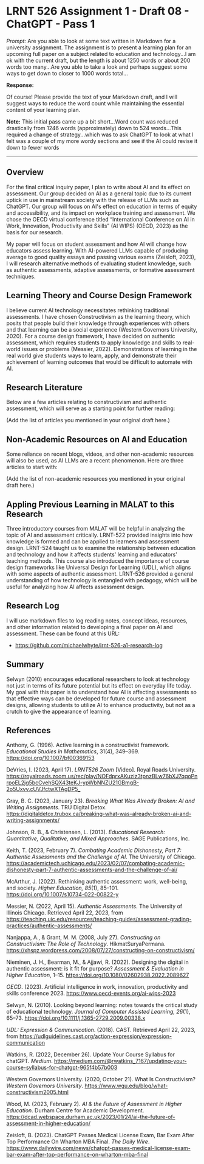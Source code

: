 # LRNT 526 Assignment 1 - Draft 08 - ChatGPT - Pass 1

*Prompt:* Are you able to look at some text written in Markdown for a university assignment. The assignment is to present a learning plan for an upcoming full paper on a subject related to education and technology...I am ok with the current draft, but the length is about 1250 words or about 200 words too many...Are you able to take a look and perhaps suggest some ways to get down to closer to 1000 words total...

**Response:**

Of course! Please provide the text of your Markdown draft, and I will suggest ways to reduce the word count while maintaining the essential content of your learning plan.

**Note:** This initial pass came up a bit short...Word count was reduced drastically from 1246 words (approximately) down to 524 words...This required a change of strategy...which was to ask ChatGPT to look at what I felt was a couple of my more wordy sections and see if the AI could revise it down to fewer words

---
	
## Overview

For the final critical inquiry paper, I plan to write about AI and its effect on assessment. Our group decided on AI as a general topic due to its current uptick in use in mainstream society with the release of LLMs such as ChatGPT. Our group will focus on AI's effect on education in terms of equity and accessibility, and its impact on workplace training and assessment. We chose the OECD virtual conference titled “International Conference on AI in Work, Innovation, Productivity and Skills” (AI WIPS) (OECD, 2023) as the basis for our research.

My paper will focus on student assessment and how AI will change how educators assess learning. With AI-powered LLMs capable of producing average to good quality essays and passing various exams (Zeisloft, 2023), I will research alternative methods of evaluating student knowledge, such as authentic assessments, adaptive assessments, or formative assessment techniques.

## Learning Theory and Course Design Framework

I believe current AI technology necessitates rethinking traditional assessments. I have chosen Constructivism as the learning theory, which posits that people build their knowledge through experiences with others and that learning can be a social experience (Western Governors University, 2020). For a course design framework, I have decided on authentic assessment, which requires students to apply knowledge and skills to real-world issues or problems (Messier, 2022). Demonstrations of learning in the real world give students ways to learn, apply, and demonstrate their achievement of learning outcomes that would be difficult to automate with AI.

## Research Literature

Below are a few articles relating to constructivism and authentic assessment, which will serve as a starting point for further reading:

(Add the list of articles you mentioned in your original draft here.)

## Non-Academic Resources on AI and Education

Some reliance on recent blogs, videos, and other non-academic resources will also be used, as AI LLMs are a recent phenomenon. Here are three articles to start with:

(Add the list of non-academic resources you mentioned in your original draft here.)

## Appling Previous Learning in MALAT to this Research

Three introductory courses from MALAT will be helpful in analyzing the topic of AI and assessment critically. LRNT-522 provided insights into how knowledge is formed and can be applied to learners and assessment design. LRNT-524 taught us to examine the relationship between education and technology and how it affects students' learning and educators' teaching methods. This course also introduced the importance of course design frameworks like Universal Design for Learning (UDL), which aligns with some aspects of authentic assessment. LRNT-526 provided a general understanding of how technology is entangled with pedagogy, which will be useful for analyzing how AI affects assessment design.

## Research Log

I will use markdown files to log reading notes, concept ideas, resources, and other information related to developing a final paper on AI and assessment. These can be found at this URL:

- <https://github.com/michaelwhyte/lrnt-526-a1-research-log>

## Summary

Selwyn (2010) encourages educational researchers to look at technology not just in terms of its future potential but its effect on everyday life today. My goal with this paper is to understand how AI is affecting assessments so that effective ways can be developed for future course and assessment designs, allowing students to utilize AI to enhance productivity, but not as a crutch to give the appearance of learning.

	
## References

Anthony, G. (1996). Active learning in a constructivist framework. *Educational Studies in Mathematics*, 31(4), 349–369. <https://doi.org/10.1007/bf00369153>

DeVries, I. (2023, April 17). *LRNT526 Zoom* [Video]. Royal Roads University. <https://royalroads.zoom.us/rec/play/NOFdprxAKuziz3tpnzBLw76bXJ7qqoPnrpoEL2jg5bcCvehSQX43teKJ-ypWbNNZU21GBmgB-2o5Uxvv.cUVJfctwXTAgDP5_>

Gray, B. C. (2023, January 23). *Breaking What Was Already Broken: AI and Writing Assignments*. TRU Digital Detox. <https://digitaldetox.trubox.ca/breaking-what-was-already-broken-ai-and-writing-assignments/>

Johnson, R. B., & Christensen, L. (2013). *Educational Research: Quantitative, Qualitative, and Mixed Approaches*. SAGE Publications, Inc.

Keith, T. (2023, February 7). *Combating Academic Dishonesty, Part 7: Authentic Assessments and the Challenge of AI*. The University of Chicago. <https://academictech.uchicago.edu/2023/02/07/combating-academic-dishonesty-part-7-authentic-assessments-and-the-challenge-of-ai/>

McArthur, J. (2022). Rethinking authentic assessment: work, well-being, and society. *Higher Education, 85*(1), 85–101. <https://doi.org/10.1007/s10734-022-00822-y>

Messier, N. (2022, April 15). *Authentic Assessments*. The University of Illinois Chicago. Retrieved April 22, 2023, from <https://teaching.uic.edu/resources/teaching-guides/assessment-grading-practices/authentic-assessments/>

Nanjappa, A., & Grant, M. M. (2008, July 27). *Constructing on Constructivism: The Role of Technology*. HikmatSuryaPermana. <https://xhspz.wordpress.com/2008/07/27/constructing-on-constructivism/>

Nieminen, J. H., Bearman, M., & Ajjawi, R. (2022). Designing the digital in authentic assessment: is it fit for purpose? *Assessment & Evaluation in Higher Education*, 1–15. <https://doi.org/10.1080/02602938.2022.2089627>

*OECD*. (2023). Artificial intelligence in work, innovation, productivity and skills conference 2023. <https://www.oecd-events.org/ai-wips-2023>

Selwyn, N. (2010). Looking beyond learning: notes towards the critical study of educational technology. *Journal of Computer Assisted Learning, 26*(1), 65–73. <https://doi.org/10.1111/j.1365-2729.2009.00338.x>

*UDL: Expression & Communication*. (2018). CAST. Retrieved April 22, 2023, from <https://udlguidelines.cast.org/action-expression/expression-communication>

Watkins, R. (2022, December 26). Update Your Course Syllabus for chatGPT. *Medium*. <https://medium.com/@rwatkins_7167/updating-your-course-syllabus-for-chatgpt-965f4b57b003>

Western Governors University. (2020, October 21). What Is Constructivism? *Western Governors University*. <https://www.wgu.edu/blog/what-constructivism2005.html>

Wood, M. (2023, February 2). *AI & the Future of Assessment in Higher Education*. Durham Centre for Academic Development. <https://dcad.webspace.durham.ac.uk/2023/01/24/ai-the-future-of-assessment-in-higher-education/>

Zeisloft, B. (2023). ChatGPT Passes Medical License Exam, Bar Exam After Top Performance On Wharton MBA Final. *The Daily Wire*. <https://www.dailywire.com/news/chatgpt-passes-medical-license-exam-bar-exam-after-top-performance-on-wharton-mba-final>




